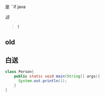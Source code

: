 是
``if java

*这*

 >1
 
 
## old
## 白送


```java
class Person{
    public static void main(String[] args){
      System.out.println(1);
    }
}

```


